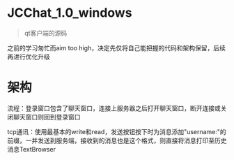 # JCChat_1.0_windows

> qt客户端的源码

之前的学习匆忙而aim too high，决定先仅将自己能把握的代码和架构保留，后续再进行优化升级

# 架构

流程：登录窗口包含了聊天窗口，连接上服务器之后打开聊天窗口，断开连接或关闭聊天窗口则回到登录窗口

tcp通讯：使用最基本的write和read，发送按钮按下时为消息添加"username:"的前缀，一并发送到服务端，接收到的消息也是这个格式，则直接将消息打印至历史消息TextBrowser